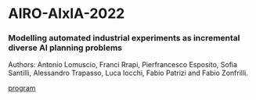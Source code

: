 # AIRO-AIxIA-2022

### Modelling automated industrial experiments as incremental diverse AI planning problems
Authors: Antonio Lomuscio, Franci Rrapi, Pierfrancesco Esposito, Sofia Santilli, Alessandro Trapasso, Luca Iocchi, Fabio Patrizi and Fabio Zonfrilli.

[program](https://www.airo-aixia.it/workshops/airo2022/program) 
